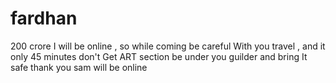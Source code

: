 # fardhan
200 crore 
I will be online , so while coming be careful 
With you travel , and it only 45 minutes don't 
Get ART section be under you guilder and bring
It safe thank you sam will be online 

